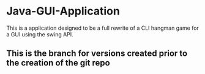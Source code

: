 # Java-GUI-Application
This is a application designed to be a full rewrite of a CLI hangman game for a GUI using the swing API.
## This is the branch for versions created prior to the creation of the git repo
